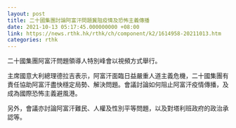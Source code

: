 ```yaml
---
layout: post
title: 二十國集團討論阿富汗問題冀阻疫情及恐怖主義傳播
date: 2021-10-13 05:17:45.000000000 +08:00
link: https://news.rthk.hk/rthk/ch/component/k2/1614958-20211013.htm
categories: rthk
---
```


二十國集團阿富汗問題領導人特別峰會以視頻方式舉行。

主席國意大利總理德拉吉表示，阿富汗面臨日益嚴重人道主義危機，二十國集團有責任協助阿富汗盡快穩定局勢、解決問題。會議討論如何阻止阿富汗疫情傳播，及成為國際恐怖主義避風港。

另外，會議亦討論阿富汗難民、人權及性別平等問題，以及對塔利班政府的政治承認等。
